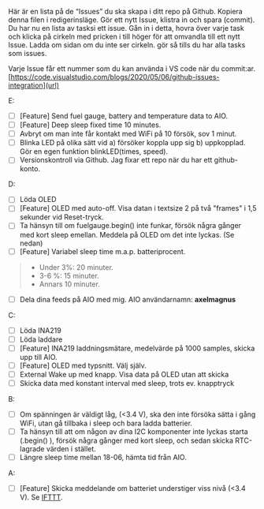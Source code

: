 Här är en lista på de “Issues” du ska skapa i ditt repo på Github. Kopiera denna filen i redigerinsläge. Gör ett nytt Issue, klistra in och spara (commit). Du har nu en lista av tasksi ett issue. Gån in i detta, hovra över varje task och klicka på cirkeln med pricken i till höger för att omvandla till ett nytt Issue.  Ladda om sidan om du inte ser cirkeln. gör så tills du har alla tasks som issues.

Varje Issue får ett nummer som du kan använda i VS code när du commit:ar. 
[https://code.visualstudio.com/blogs/2020/05/06/github-issues-integration](url)

E:
- [ ] [Feature] Send fuel gauge, battery and temperature data to AIO.
- [ ] [Feature] Deep sleep fixed time 10 minutes.
- [ ] Avbryt om man inte får kontakt med WiFi på 10 försök, sov 1 minut.
- [ ] Blinka LED på olika sätt vid a) försöker koppla upp sig b) uppkopplad. Gör en egen funktion blinkLED(times, speed).
- [ ] Versionskontroll via Github. Jag fixar ett repo när du har ett github-konto.

D:
- [ ] Löda OLED
- [ ] [Feature] OLED med auto-off. Visa datan i textsize 2 på två "frames" i 1,5 sekunder vid Reset-tryck.
- [ ] Ta  hänsyn till om fuelgauge.begin() inte funkar, försök några gånger med kort sleep emellan. Meddela på OLED om det inte lyckas. (Se nedan)
- [ ] [Feature] Variabel sleep time m.a.p. batteriprocent. 
> - Under 3%: 20 minuter. 
> - 3-6 %: 15 minuter. 
>  - Annars 10 minuter.
- [ ] Dela dina feeds på AIO med mig. AIO användarnamn: **axelmagnus**

C:
- [ ] Löda INA219
- [ ] Löda laddare
- [ ] [Feature] INA219 laddningsmätare, medelvärde på 1000 samples, skicka upp till AIO.
- [ ] [Feature] OLED med typsnitt. Välj själv.
- [ ] External Wake up med knapp. Visa data på OLED utan att skicka
- [ ] Skicka data med konstant interval med sleep, trots ev. knapptryck

B:
- [ ] Om  spänningen är väldigt låg, (<3.4 V), ska den inte försöka sätta i gång WiFi, utan gå tillbaka i sleep och bara ladda batterier.
- [ ] Ta hänsyn till att om någon av dina I2C komponenter inte lyckas starta (.begin() ), försök några gånger med kort sleep, och sedan skicka RTC-lagrade värden i stället.
- [ ] Längre sleep time mellan 18-06, hämta tid från AIO.

A:
- [ ] [Feature] Skicka meddelande om batteriet understiger viss nivå (<3.4 V). Se [IFTTT](https://learn.adafruit.com/using-ifttt-with-adafruit-io/ifttt-to-adafruit-io-setup).

